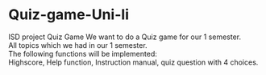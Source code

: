 # Quiz-game-Uni-li
 ISD project Quiz Game We want to do a Quiz game for our 1 semester.<br>
 All topics which we had in our 1 semester. <br>
 The following functions will be implemented: <br>
 Highscore, Help function, Instruction manual, quiz question with 4 choices.
